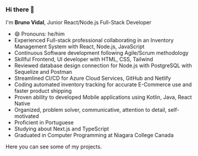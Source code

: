 ### Hi there 👋

I'm **Bruno Vidal**, Junior React/Node.js Full-Stack Developer
- 😄 Pronouns: he/him
- Experienced Full-stack professional collaborating in an Inventory Management System with React, Node.js, JavaScript
- Continuous Software development following Agile/Scrum methodology
- Skillful Frontend, UI developer with HTML, CSS, Tailwind
- Reviewed database design connection for Node.js with PostgreSQL with Sequelize and Postman
- Streamlined CI/CD for Azure Cloud Services, GitHub and Netlify
- Coding automated inventory tracking for accurate E-Commerce use and faster product shipping
- Proven ability to developed Mobile applications using Kotlin, Java, React Native
- Organized, problem solver, communicative, attention to detail, self-motivated
- Proficient in Portuguese
- Studying about Next.js and TypeScript
- Graduated in Computer Programming at Niagara College Canada

Here you can see some of my projects.

<!--
**bsatovidal1/bsatovidal1** is a ✨ _special_ ✨ repository because its `README.md` (this file) appears on your GitHub profile.

Here are some ideas to get you started:

- 🔭 I’m currently working on ...
- 🌱 I’m currently learning ...
- 👯 I’m looking to collaborate on ...
- 🤔 I’m looking for help with ...
- 💬 Ask me about ...
- 📫 How to reach me: ...
- 😄 Pronouns: ...
- ⚡ Fun fact: ...
-->

